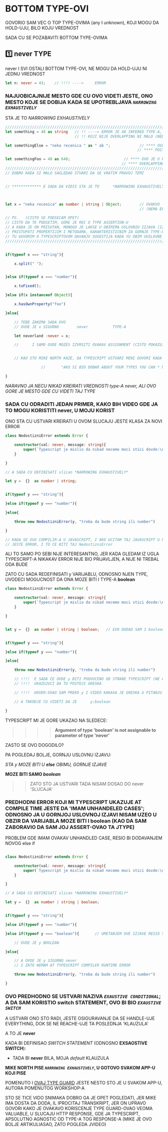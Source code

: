 # BOTTOM TYPE-OVI

GOVORIO SAM VEC O TOP TYPE-OVIMA (any I unknown), KOJI MOGU DA HOLD-UJU, BILO KOJU VREDNOST

SADA CU SE POZABAVITI BOTTOM TYPE-OVIMA

## :one: **never** TYPE

never I SVI OSTALI BOTTOM TYPE-OVI, NE MOGU DA HOLD-UJU NI JEDNU VREDNOST

```typescript
let n: never = 43;    // !!!! ---->     ERROR
```

### NAJUOBICAJNIJE MESTO GDE CU OVO VIDETI JESTE, ONO MESTO KOJE SE DOBIJA KADA SE UPOTREBLJAVA *`NARROWING EXHAUSTIVELY`*

STA JE TO *NARROWING EXHAUSTIVELY*

```typescript
//////////////////////////////////////////////////////////////////////////////////////////
let something = 48 as string   // !! ----> ERROR JE 48 INFERED TYPE-A,
                               // !! KOJI NIJE OVERLAPPING NI MALO (NEDOVOLJNO) SA string

let somethingElse = "neka recenica " as " ab ";             // **** OVO JE U REDU (OVDE
                                                           // **** POSTOJI OVERLAPPING)

let somethingFoo = 48 as 648;                        // **** OVO JE U REDU (OVDE POSTOJI
                                                    // **** OVERLAPPING)
//////////////////////////////////////////////////////////////////////////////////////////
// DOBRO KADA SI MALO SAGLEDAO STVARI DA SE VRATIM PRAVOJ TEMI


// ************* E SADA DA VIDIS STA JE TO      *NARROWING EXHAUSTIVELY*        *********



let x = "neka recenica" as number | string | Object;        // OVAKVO  PISANJE TI JE DOZVOLJENO
                                                            // (NEMA ERROR-A, JER IMAS *OR*)

// PS.   (CISTO SE PODSECAM OPET)
// CISTO DA TE PODSETIM, GORE JE REC O TYPE ASSERTION-U
// A KADA JE ON PRISUTAN, MONOGO JE LAKSE U OBIMIMA USLOVNIH IZJAVA (IZJAVA U KOJIMA SE KORISTE TYPE GUARDS)
// PRISTUPATI PROPERTIJIM I METODAMA, KARAKTERISTICNIM ZA GORNJE TYPE-OVE
// TU GOVORIM O TYPESCRIPTOVOM DAVANJU SUGESTIJA KADA YU OBIM UUSLOVNE IZJAVE NAPISEM           x.
///////////////////////////////////////////////////////////////////////////


if(typeof x === "string"){

    x.split(" ");


}else if(typeof x === "number"){

    x.toFixed();

}else if(x instanceof Object){

    x.hasOwnProperty("foo")

}else{

    // TEBE ZANIMA SADA OVO
    // OVDE JE x SIGURNO        never           TYPE-A

    let neverland :never = x;

    //      I SAMO OVDE MOZES IZVRSITI OVAKAV ASSIGNMENT (CISTO POKAZUJEM)


    // KAO STO MIKE NORTH KAZE, DA TYPESCRIPT USTVARI MENI GOVORI KADA VIDIM NEVER JESTE

                //       "AKO SI BIO DOBAR ABOUT YOUR TYPES YOU CAN * NEVER * GET HERE"

}

```

*NARAVNO JA NECU NIKAD KREIRATI VREDNOSTI type-A never, ALI OVO GORE JE MESTO GDE CU VIDETI TAJ TYPE*

### SADA CU ODRADITI JEDAN PRIMER, KAKO BIH VIDEO GDE JA TO MOGU KORISTITI never, U MOJU KORIST

ONO STA CU USTVARI KREIRATI U OVOM SLUCAJU JESTE KLASA ZA NOVI ERROR

```typescript
class NedostizniError extends Error {

    constructor(val: never, message: string){
        super(`Typescript je mislio da nikad necemo moci stici dovde:\n ${message}`)
    }

}

// A SADA CU DEFINISATI slican *NARROWING EXHAUSTIVELY*

let y =  {}  as number | string;


if(typeof y === "string"){

}else if(typeof y === "number"){

}else{

    throw new NedostizniError(y, "treba da bude string ili number")

}

// KADA SE OVO COMPILIR-A U JAVASCRIPT, I AKO UCITAM TAJ JAVASCRIPT U NEKI PAGE, ONO STO CU U KONZOLI MOCI DA VIDIM
// JESTE ERROR, I TO CE BITI TAJ NedostizniError
```

ALI TO SAMO PO SEBI NIJE INTERESANTNO, JER KADA GLEDAM IZ UGLA TYPESCRIPT-A NIKAKAV ERROR NIJE BIO PRIJAVLJEN, A NIJE NI TREBAL ODA BUDE

ZATO CU SADA REDEFINISATI y VARIJABLU, ODNOSNO NJEN TYPE, UVODECI MOGUCNOST DA ONA MOZE BITI I TYPE-A **boolean**

```typescript
class NedostizniError extends Error {

    constructor(val: never, message: string){
        super(`Typescript je mislio da nikad necemo moci stici dovde:\n ${message}`)
    }

}


let y =  {}  as number | string | boolean;   // EVO DODAO SAM I boolean 


if(typeof y === "string"){

}else if(typeof y === "number"){

}else{

    throw new NedostizniError(y, "treba da bude string ili number")

    // !!!!  E SADA CE OVDE y BITI PODVUCENO OD STRANE TYPESCRIPT (NE GOVORIM SADA O JAVASCRIPTU, TO ME NE ZANIMA)
    // !!!!  UKAZUJUCI DA TU POSTOJI GRESKA

    // !!!!  HOVER-OVAO SAM PREKO y I VIDEO KAKAVA JE GRESKA U PITANJU

    // A TAKODJE CU VIDETI DA JE      y:boolean

}

```

TYPESCRIPT MI JE GORE UKAZAO NA SLEDECE:

>>>> **Argument of type 'boolean' is not assignable to parameter of type 'never'**

ZASTO SE OVO DOGODILO?

PA POGLEDAJ BOLJE, GORNJU USLOVNU IZJAVU:

*STA y MOZE BITI U **else** OBIMU, GORNJE IZJAVE*

**MOZE BITI SAMO *boolean***

>> ZATO STO JA USTVARI TADA NISAM DOSAO DO never 'SLUCAJA'

### PREDHODNI ERROR KOJI MI TYPESCRIPT UKAZUJE AT COMPILE TIME JESTE DA 'IMAM UNHANDELED CASES'; ODNOSNO JA U GORNJOJ USLOVNOJ IZJAVI NISAM UZEO U OBZIR DA VARIJABLA MOZE BITI I boolean (KAO DA SAM ZABORAVIO DA SAM JOJ ASSERT-OVAO TA JTYPE)

PROBLEM GDE IMAM OVAKAV UNHANDLED CASE, RESIO BI DODAVANJEM NOVOG else if

```typescript

class NedostizniError extends Error {

    constructor(val: never, message: string){
        super(`Typescript je mislio da nikad necemo moci stici dovde:\n ${message}`)
    }

}

// A SADA CU DEFINISATI slican *NARROWING EXHAUSTIVELY*

let y =  {}  as number | string | boolean;


if(typeof y === "string"){

}else if(typeof y === "number"){

}else if(typeof y === "boolean"){       // UMETANJEM OVE IZJAVE RESIO SAM PROBLEM

    // OVDE JE y BOOLEAN

}else{

    // A OVDE JE y SIGURNO never
    // I ZATO NEMAM AT TYPESCRIPT COMPILER RUNTIME ERROR

    throw new NedostizniError(y, "treba da bude string ili number")

}
```

### OVO PREDHODNO SE USTVARI NAZIVA *`EXAUSTIVE CONDITIONAL`*; A DA SAM KORISTIO switch STATEMENT, OVO BI BIO *`EXAUSTIVE SWITCH`*

A USTVARI ONO STO RADI, JESTE OSIGURAVANJE DA SE HANDLE-UJE EVERYTHING, DOK SE NE REACHE-UJE TA POSLEDNJA 'KLAUZULA'

A TO JE **never**

KADA BI DEFINISAO *SWITCH STATEMENT* (ODNOSNO **EXSAOSTIVE SWITCH**):

- TADA BI **never** BILA, MOJA *default* KLAUZULA

**MIKE NORTH PISE *`NARROWING EXHAUSTIVELY`*, U GOTOVO SVAKOM APP-U KOJI PISE**

POMENUTO I [OVAJ TYPE GUARD](https://github.com/Rade58/apis_trying_out_and_practicing/blob/master/TYPESCRIPT/BELESKE/f%29%20TOP%20I%20BOTTOM%20TYPE-OVI/2.%20TYPE%20GUARDS.md#ovo-je-omiljeni-type-guard-koji-koristi-autor-tutorijala-odnosno-njegov-custom-type-guard-koji-on-najvise-koristi) JESTE NESTO STO JE U SVAKOM APP-U, AUTORA POMENUTOG WORKSHOP-A

STO SE TICE VIDO SNIMAKA DOBRO GA JE OPET POGLEDATI, JER MIKE IMA DOSTA DA DODA, IL IPROCITAJ TRANSKRIPT, JER ON UPRAVO GOVORI KAKO JE OVAKAVO KORISCENJE TYPE GUARD-OVAO VEOMA VALUABLE, U SLUCAJU HTTP RESPONSE, GDE JA TYPESCRIPT, APSOLUTNO AGNOSTIC OD TYPE-A TOG RESPONSE-A (MIKE JE OVO BOLJE ARTIKULIASAO, ZATO POGLEDA JVIDEO)

